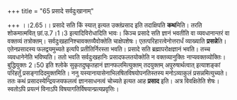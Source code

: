 +++
title = "65 प्रसादे सर्वदुःखानाम्"

+++
।।2.65।। प्रसादे सति किं स्यात् इत्यत उक्तंप्रसाद इति तदाक्षिपति
**कथ**मिति। तरति शोकमात्मवित् छां.उ.7।1।3 इत्यादिविरोधादिति भावः।
किञ्च प्रसादे सति ज्ञानं भवतीति वा व्यवधानान्तरं वा वक्तव्यं तत्रोक्तम्।
सर्वदुःखहानिश्चावक्तव्यैवोक्तेति चाक्षेपशेषः। एतत्परिहारत्वेनोत्तरार्धं
व्याख्याति **प्रसन्ने**ति। एतेनप्रसादस्य फलद्वयमुच्यते इत्यपि
प्रतीतिर्निरस्ता भवति। प्रसादे सति ब्रह्मापरोक्षज्ञानं भवति। तच्च
व्यवधानेनेति भविष्यति। ततो भवति सर्वदुःखहानिः प्रसादफलतयोक्तेति न
वक्तव्यानुक्तिः नाप्यवक्तव्योक्तिः। बुद्धियुक्तः 2।50 इति श्लोके
सुकृतदुष्कृतहानं ज्ञानफलमित्युक्तम् तदयुक्तम् अपुरुषार्थत्वात्
इत्याशङ्कां परिहर्तुं प्रसङ्गादिदमुक्तमिति। ननु
यस्यानायासेनाभिलषितविषयोपनतिस्तस्य मनोऽव्याकुलं प्रसन्नमित्युच्यते। ततः
कथं प्रसादस्येन्द्रियजयफलत्वं ज्ञानसाधनत्वं चोच्यते इत्यत आह 
**प्रसाद** इति। अत्र विवक्षितेति शेषः। स्वतोऽपि प्रयत्नं विनाऽपि
विषयागतिर्विषयान्प्रत्यप्रवृत्तिः।  

